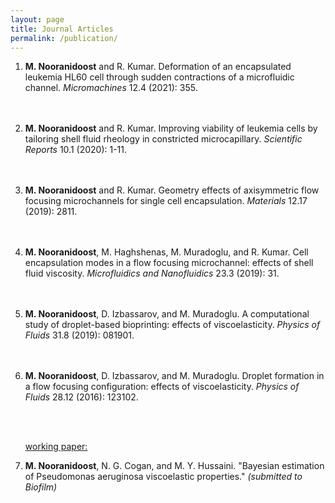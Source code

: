 ```yaml
---
layout: page
title: Journal Articles
permalink: /publication/
---
```


<ol>         
 
<li><b>M. Nooranidoost</b> and R. Kumar.  Deformation of an encapsulated leukemia HL60 cell through sudden contractions of a microfluidic channel.  <i>Micromachines</i> 12.4 (2021): 355.</li>
<p></p>
<br> 
<br> 
 
 
<li><b>M. Nooranidoost</b> and R. Kumar. Improving viability of leukemia cells by tailoring shell fluid rheology in constricted microcapillary. <i>Scientific Reports</i> 10.1 (2020): 1-11.</li>
<p></p>
<br>
<br> 

<li><b>M. Nooranidoost</b> and R. Kumar. Geometry effects of axisymmetric flow focusing microchannels for single cell encapsulation. <i>Materials</i> 12.17 (2019): 2811.</li>
<p></p>

<br>
<br> 
 
<li><b>M. Nooranidoost</b>, M. Haghshenas, M. Muradoglu, and R. Kumar. Cell encapsulation modes in a flow focusing microchannel: effects of shell fluid viscosity.
 <i>Microfluidics and Nanofluidics</i> 23.3 (2019): 31.</li>
<p></p>
<br>
<br> 
 

<li><b>M. Nooranidoost</b>, D. Izbassarov, and M. Muradoglu.  A computational study of droplet-based bioprinting: effects of viscoelasticity.
 <i>Physics of Fluids</i> 31.8 (2019): 081901.</li>
 <p></p>
<br> 
<br> 

<li><b>M. Nooranidoost</b>, D. Izbassarov, and M. Muradoglu. Droplet formation in a flow focusing configuration: effects of viscoelasticity.
 <i>Physics of Fluids</i> 28.12 (2016): 123102.</li>  
<p></p>
<br>  
<br> 

<p> <p>  
<u>working paper:</u>
<li><b>M. Nooranidoost</b>, N. G. Cogan, and M. Y. Hussaini. "Bayesian estimation of Pseudomonas aeruginosa viscoelastic properties." <i> (submitted to Biofilm)</i> </li> 
</p></p>




 


</ol>
